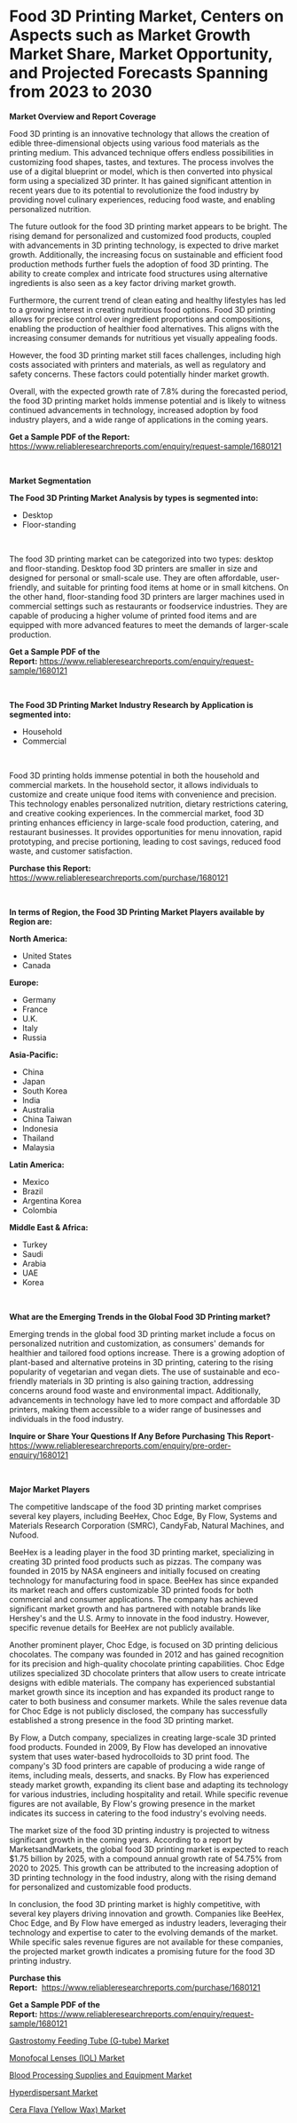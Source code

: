 <p><h1>Food 3D Printing Market, Centers on Aspects such as Market Growth Market Share, Market Opportunity, and Projected Forecasts Spanning from 2023 to 2030</h1></p><p><strong>Market Overview and Report Coverage</strong></p>
<p><p>Food 3D printing is an innovative technology that allows the creation of edible three-dimensional objects using various food materials as the printing medium. This advanced technique offers endless possibilities in customizing food shapes, tastes, and textures. The process involves the use of a digital blueprint or model, which is then converted into physical form using a specialized 3D printer. It has gained significant attention in recent years due to its potential to revolutionize the food industry by providing novel culinary experiences, reducing food waste, and enabling personalized nutrition.</p><p>The future outlook for the food 3D printing market appears to be bright. The rising demand for personalized and customized food products, coupled with advancements in 3D printing technology, is expected to drive market growth. Additionally, the increasing focus on sustainable and efficient food production methods further fuels the adoption of food 3D printing. The ability to create complex and intricate food structures using alternative ingredients is also seen as a key factor driving market growth.</p><p>Furthermore, the current trend of clean eating and healthy lifestyles has led to a growing interest in creating nutritious food options. Food 3D printing allows for precise control over ingredient proportions and compositions, enabling the production of healthier food alternatives. This aligns with the increasing consumer demands for nutritious yet visually appealing foods.</p><p>However, the food 3D printing market still faces challenges, including high costs associated with printers and materials, as well as regulatory and safety concerns. These factors could potentially hinder market growth.</p><p>Overall, with the expected growth rate of 7.8% during the forecasted period, the food 3D printing market holds immense potential and is likely to witness continued advancements in technology, increased adoption by food industry players, and a wide range of applications in the coming years.</p></p>
<p><strong>Get a Sample PDF of the Report:</strong> <a href="https://www.reliableresearchreports.com/enquiry/request-sample/1680121">https://www.reliableresearchreports.com/enquiry/request-sample/1680121</a></p>
<p>&nbsp;</p>
<p><strong>Market Segmentation</strong></p>
<p><strong>The Food 3D Printing Market Analysis by types is segmented into:</strong></p>
<p><ul><li>Desktop</li><li>Floor-standing</li></ul></p>
<p>&nbsp;</p>
<p><p>The food 3D printing market can be categorized into two types: desktop and floor-standing. Desktop food 3D printers are smaller in size and designed for personal or small-scale use. They are often affordable, user-friendly, and suitable for printing food items at home or in small kitchens. On the other hand, floor-standing food 3D printers are larger machines used in commercial settings such as restaurants or foodservice industries. They are capable of producing a higher volume of printed food items and are equipped with more advanced features to meet the demands of larger-scale production.</p></p>
<p><strong>Get a Sample PDF of the Report:</strong>&nbsp;<a href="https://www.reliableresearchreports.com/enquiry/request-sample/1680121">https://www.reliableresearchreports.com/enquiry/request-sample/1680121</a></p>
<p>&nbsp;</p>
<p><strong>The Food 3D Printing Market Industry Research by Application is segmented into:</strong></p>
<p><ul><li>Household</li><li>Commercial</li></ul></p>
<p>&nbsp;</p>
<p><p>Food 3D printing holds immense potential in both the household and commercial markets. In the household sector, it allows individuals to customize and create unique food items with convenience and precision. This technology enables personalized nutrition, dietary restrictions catering, and creative cooking experiences. In the commercial market, food 3D printing enhances efficiency in large-scale food production, catering, and restaurant businesses. It provides opportunities for menu innovation, rapid prototyping, and precise portioning, leading to cost savings, reduced food waste, and customer satisfaction.</p></p>
<p><strong>Purchase this Report:</strong>&nbsp; <a href="https://www.reliableresearchreports.com/purchase/1680121">https://www.reliableresearchreports.com/purchase/1680121</a></p>
<p>&nbsp;</p>
<p><strong>In terms of Region, the Food 3D Printing Market Players available by Region are:</strong></p>
<p>
    <p> <strong> North America: </strong>
        <ul>
            <li>United States</li>
            <li>Canada</li>
        </ul>
        </p> 
    <p> <strong> Europe: </strong>
        <ul>
            <li>Germany</li>
            <li>France</li>
            <li>U.K.</li>
            <li>Italy</li>
            <li>Russia</li>
        </ul>
        </p> 
    <p> <strong> Asia-Pacific: </strong>
        <ul>
            <li>China</li>
            <li>Japan</li>
            <li>South Korea</li>
            <li>India</li>
            <li>Australia</li>
            <li>China Taiwan</li>
            <li>Indonesia</li>
            <li>Thailand</li>
            <li>Malaysia</li>
        </ul>
        </p> 
    <p> <strong> Latin America: </strong>
        <ul>
            <li>Mexico</li>
            <li>Brazil</li>
            <li>Argentina Korea</li>
            <li>Colombia</li>
        </ul>
        </p> 
    <p> <strong> Middle East & Africa: </strong>
        <ul>
            <li>Turkey</li>
            <li>Saudi</li>
            <li>Arabia</li>
            <li>UAE</li>
            <li>Korea</li>
        </ul>
    </p>
    </p>
<p>&nbsp;</p>
<p><strong>What are the Emerging Trends in the Global Food 3D Printing market?</strong></p>
<p><p>Emerging trends in the global food 3D printing market include a focus on personalized nutrition and customization, as consumers' demands for healthier and tailored food options increase. There is a growing adoption of plant-based and alternative proteins in 3D printing, catering to the rising popularity of vegetarian and vegan diets. The use of sustainable and eco-friendly materials in 3D printing is also gaining traction, addressing concerns around food waste and environmental impact. Additionally, advancements in technology have led to more compact and affordable 3D printers, making them accessible to a wider range of businesses and individuals in the food industry.</p></p>
<p><strong>Inquire or Share Your Questions If Any Before Purchasing This Report</strong>- <a href="https://www.reliableresearchreports.com/enquiry/pre-order-enquiry/1680121">https://www.reliableresearchreports.com/enquiry/pre-order-enquiry/1680121</a></p>
<p>&nbsp;</p>
<p><strong>Major Market Players</strong></p>
<p><p>The competitive landscape of the food 3D printing market comprises several key players, including BeeHex, Choc Edge, By Flow, Systems and Materials Research Corporation (SMRC), CandyFab, Natural Machines, and Nufood.</p><p>BeeHex is a leading player in the food 3D printing market, specializing in creating 3D printed food products such as pizzas. The company was founded in 2015 by NASA engineers and initially focused on creating technology for manufacturing food in space. BeeHex has since expanded its market reach and offers customizable 3D printed foods for both commercial and consumer applications. The company has achieved significant market growth and has partnered with notable brands like Hershey's and the U.S. Army to innovate in the food industry. However, specific revenue details for BeeHex are not publicly available.</p><p>Another prominent player, Choc Edge, is focused on 3D printing delicious chocolates. The company was founded in 2012 and has gained recognition for its precision and high-quality chocolate printing capabilities. Choc Edge utilizes specialized 3D chocolate printers that allow users to create intricate designs with edible materials. The company has experienced substantial market growth since its inception and has expanded its product range to cater to both business and consumer markets. While the sales revenue data for Choc Edge is not publicly disclosed, the company has successfully established a strong presence in the food 3D printing market.</p><p>By Flow, a Dutch company, specializes in creating large-scale 3D printed food products. Founded in 2009, By Flow has developed an innovative system that uses water-based hydrocolloids to 3D print food. The company's 3D food printers are capable of producing a wide range of items, including meals, desserts, and snacks. By Flow has experienced steady market growth, expanding its client base and adapting its technology for various industries, including hospitality and retail. While specific revenue figures are not available, By Flow's growing presence in the market indicates its success in catering to the food industry's evolving needs.</p><p>The market size of the food 3D printing industry is projected to witness significant growth in the coming years. According to a report by MarketsandMarkets, the global food 3D printing market is expected to reach $1.75 billion by 2025, with a compound annual growth rate of 54.75% from 2020 to 2025. This growth can be attributed to the increasing adoption of 3D printing technology in the food industry, along with the rising demand for personalized and customizable food products.</p><p>In conclusion, the food 3D printing market is highly competitive, with several key players driving innovation and growth. Companies like BeeHex, Choc Edge, and By Flow have emerged as industry leaders, leveraging their technology and expertise to cater to the evolving demands of the market. While specific sales revenue figures are not available for these companies, the projected market growth indicates a promising future for the food 3D printing industry.</p></p>
<p><strong>Purchase this Report:</strong>&nbsp;&nbsp;<a href="https://www.reliableresearchreports.com/purchase/1680121">https://www.reliableresearchreports.com/purchase/1680121</a></p>
<p></p>
<p><strong>Get a Sample PDF of the Report:</strong>&nbsp;<a href="https://www.reliableresearchreports.com/enquiry/request-sample/1680121">https://www.reliableresearchreports.com/enquiry/request-sample/1680121</a></p>
<p><p><a href="https://www.linkedin.com/pulse/decoding-gastrostomy-feeding-tube-g-tube-market-deep-dive-ag5gc/">Gastrostomy Feeding Tube (G-tube) Market</a></p><p><a href="https://www.linkedin.com/pulse/monofocal-lenses-iol-market-size-share-global-analysis-report-twj1c/">Monofocal Lenses (IOL) Market</a></p><p><a href="https://github.com/gdfhhhj/Market-Research-Report-List-1/blob/main/blood-processing-supplies-and-equipment-market.md">Blood Processing Supplies and Equipment Market</a></p><p><a href="https://medium.com/@chiragreportprime2/hyperdispersant-market-size-market-outlook-and-market-forecast-2023-to-2030-52087edf968b">Hyperdispersant Market</a></p><p><a href="https://medium.com/@anmolreportprime/cera-flava-yellow-wax-market-insights-into-market-cagr-market-trends-and-growth-strategies-4b47feeacf67">Cera Flava (Yellow Wax) Market</a></p></p>